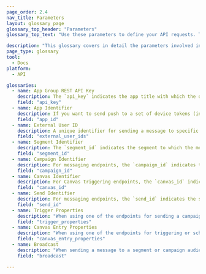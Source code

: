 ```yaml
---
page_order: 2.4
nav_title: Parameters
layout: glossary_page
glossary_top_header: "Parameters"
glossary_top_text: "Use these parameters to define your API requests. Though the parameters you need are listed under endpoints, this should give you more insight into their nuance and other specifications."

description: "This glossary covers in detail the parameters involved in making API requests." 
page_type: glossary
tool: 
  - Docs
platform: 
  - API

glossaries:
  - name: App Group REST API Key
    description: The `api_key` indicates the app title with which the data in this request is associated and authenticates the requester as someone who is allowed to send messages to the app. It must be included with every request. It can be found in the Developer Console section of the Braze dashboard.
    field: "api_key"
  - name: App Identifier
    description: If you want to send push to a set of device tokens (instead of users), you need to indicate on behalf of which specific app you are messaging. In that case, you will provide the appropriate App Identifier in a Tokens Object. It can be found in the Developer Console section of the Braze dashboard.
    field: "app_id"
  - name: External User ID
    description: A unique identifier for sending a message to specific users. This identifier should be the same as the one you set in the Braze SDK. You can only target users for messaging who have already been identified through the SDK or the User API. A maximum of 75 External User IDs are allowed in a request. <br> <br> For campaign trigger endpoints, if you provide this field, the criteria will be layered with the campaign's segments and only users who are in the list of External User IDs and the campaign's segment will receive the message.
    field: "external_user_ids"
  - name: Segment Identifier
    description: The `segment_id` indicates the segment to which the message should be sent. A Segment Identifier for each of the segments you have created can be found in the [Developer Console section of the Braze dashboard. <br> <br> For message endpoints, if you provide both a Segment Identifier _and_ a list of External User IDs in a single messaging request, the criteria will be layered and only users who are in the list of External User IDs _and_ the provided segment will receive the message.
    field: "segment_id"
  - name: Campaign Identifier
    description: For messaging endpoints, the `campaign_id` indicates the API Campaign under which the analytics for a message should be tracked. A Campaign Identifier for each of the campaigns you have created can be found in the Developer Console section of the Braze dashboard. If you provide a Campaign Identifier in the request body, you must provide a `message_variation_id` in each of the message objects indicating the represented variant of your campaign. <br> <br> For campaign trigger endpoints, the `campaign_id` indicates the API ID of the campaign to be triggered. This field is required for all trigger endpoint requests.
    field: "campaign_id"
  - name: Canvas Identifier
    description: For Canvas triggering endpoints, the `canvas_id` indicates the identifier of the Canvas to be triggered or scheduled. This field is required for all trigger endpoint requests.
    field: "canvas_id"
  - name: Send Identifier
    description: For messaging endpoints, the `send_id` indicates the send under which the analytics for a message should be tracked. The `send_id` allows you to pull back analytics for a specific instance of a campaign send via the `sends/data_series` endpoint. API and API trigger campaigns that are sent as a broadcast will automatically generate a send identifier if a send identifier is not provided. <br> <br> If you want to specify your own `send_id`, you'd have to first create one via the `sends/id/create` endpoint. The `send_id` must be all ASCII characters and at most 64 characters long.  You can reuse a send identifier across multiple sends of the same campaign if you want to group analytics of those sends together. <br> <br> Please note that `send_id` tracking is not available for emails sent via Mailjet. <br> <br> Campaign conversions are attributed to the last tracked `send_id` that the user received from that campaign unless the last send the user received was untracked.
    field: "send_id"
  - name: Trigger Properties
    description: "When using one of the endpoints for sending a campaign with API Triggered Delivery, you may provide a map of keys and values to customize your message. If you make an API request that contains an object in `\"trigger_properties\"`, the values in that object can then be referenced in your message template under the `api_trigger_properties` namespace. <br> <br> For example, a request with `\"trigger_properties\" : {\"product_name\" : \"shoes\", \"product_price\" : 79.99}` could add the word \"shoes\" to the message by adding `{{api_trigger_properties.${product_name}}}`."
    field: "trigger_properties"
  - name: Canvas Entry Properties
    description: "When using one of the endpoints for triggering or scheduling a Canvas via the API, you may provide a map of keys and values to customize messages sent by the first steps of your Canvas, in the `\"canvas_entry_properties\"` namespace. <br> <br> For example, a request with `\"canvas_entry_properties\" : {\"product_name\" : \"shoes\", \"product_price\" : 79.99}` could add the word \"shoes\" to a message by adding `{{canvas_entry_properties.${product_name}}}`."
    field: "canvas_entry_properties"
  - name: Broadcast
    description: "When sending a message to a segment or campaign audience using an API endpoint, Braze requires you to explicitly define whether or not your message is a \"broadcast\" to a large group of users by including a \"broadcast\" boolean in the API call. That is if you intend to send an API message to the entire segment that a campaign or Canvas targets, you must include \"broadcast: true\" in your API call. If the \"broadcast\" flag is not set to true and an explicit list of recipients it not provided, the API endpoint will return an error. Similarly, including \"broadcast: true\" and providing a recipient list will return an error. The \"broadcast\" flag is required in order to protect against accidental sends to large groups of users. <br> <br> Please note that for backward-compatibility, this field is only required for API calls made for campaigns and Canvases created after August 15, 2017 that intend to send to the entire audience. It will be mandatory on August 31, 2017 for all campaigns and Canvases for API calls that intend to send to the entire audience. The behavior for API calls to deliver campaigns and canvases created prior to these dates is: if an explicit list of recipients is not provided, the message will send to the entire targeted audience of the campaign or Canvas. <br> <br> That is, until 8/15/17, the \"broadcast\" field does not have a default value, so you may wish to explicitly set \"broadcast: false\" in existing API calls. On 8/15/17, it will default to false for newly created Campaigns and Canvases. On 8/31/17, it will default to false for all API calls."
    field: "broadcast"

---
```

